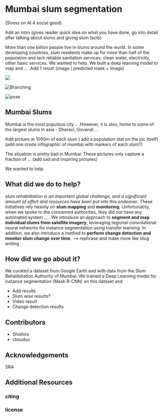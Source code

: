 # Mumbai slum segmentation

(Stress on AI 4 social good)

Add an intro (gives reader quick idea on what you have done, go into detail after talking about slums and giving slum facts) 

More than one billion people live in slums around the world. In some developing
countries, slum residents make up for more than half of the population and lack
reliable sanitation services, clean water, electricity, other basic services. We wanted to help. We built a deep learning model to map and ... .Add 1 result (image | predicted mask + image)

<img src="https://github.com/cbsudux/Mumbai-slum-segmentation/blob/master/assets/images/combined-intro.png" align="center">

![Branching](https://guides.github.com/activities/hello-world/branching.png)

![pose](https://github.com/cbsudux/awesome-human-pose-estimation/blob/master/diagram_2.png)

## Mumbai Slums

Mumbai is the most populous city .. .However, it is also, home to some of the largest slums in asia - Dharavi, Govandi ..

Add pictues at 1000m of each slum ( add a population stat on the pic itself)
(add one crude infographic of mumbai with markers of each slum?)

The situation is pretty bad in Mumbai. These pictures only capture a fraction of ... (add sad and inspiring pictures)

We wanted to help. 


## What did we do to help?

*slum
rehabilitation is an important global challenge, and a significant
amount of effort and resources have been put into this endeavor*.  These initiatives
rely heavily on **slum mapping** and **monitoring**. Unfortunatrly, when we spoke to the concenred authorities, they did not have any automated system ... . 
We introduce an approach to **segment and map individual slums from
satellite imagery**, leveraging regional convolutional neural networks for instance
segmentation using transfer learning. In addition, we also introduce a method to
**perform change detection and monitor slum change over time**. --> rephrase and make more like blog writing


## How did we go about it?

We curated a dataset from Google Earth and with data from the Slum Rehalibiliation Authority of Mumbai. We trained a Deep Learning model for instance segmentation (Mask R-CNN) on this dataset and  

- Add results
- Slum wise results?
- Video result
- Change detection results


## Contributors

- Shishira
- cbsudux

## Acknowledgements

SRA

## Additional Resources


### citing


### license




